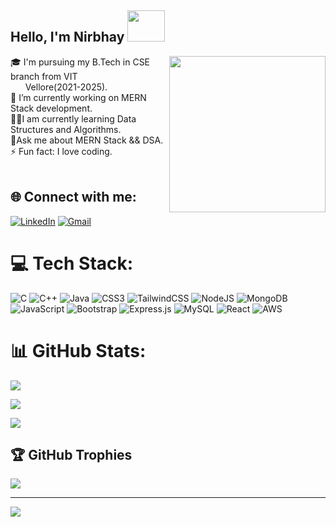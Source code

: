 ## Hello, I'm Nirbhay <img src="https://c.tenor.com/nebZyl8oN7IAAAAi/wave-hello.gif" width="60" height="50" />
<img src="https://camo.githubusercontent.com/cae12fddd9d6982901d82580bdf321d81fb299141098ca1c2d4891870827bf17/68747470733a2f2f6d69726f2e6d656469756d2e636f6d2f6d61782f313336302f302a37513379765349765f7430696f4a2d5a2e676966" align ="right" width="250"  />
 🎓 I'm pursuing my B.Tech in CSE branch from VIT <br> &nbsp &nbsp &nbsp Vellore(2021-2025).<br>
 🔭 I’m currently working on MERN Stack development.<br>👨‍💻I am currently learning Data Structures and Algorithms.<br>💬Ask me about MERN Stack && DSA.<br>
 ⚡ Fun fact: I  love coding.<br><br>

## 🌐 Connect with me:
[![LinkedIn](https://img.shields.io/badge/linkedin-%230077B5.svg?style=for-the-badge&logo=linkedin&logoColor=white)](https://www.linkedin.com/in/nirbhay-tiwari-b09817219/)  [![Gmail](https://img.shields.io/badge/Gmail-D14836?style=for-the-badge&logo=gmail&logoColor=white)](mailto:mnirbhaytiwari990@gmail.com)  
# 💻 Tech Stack:

![C](https://img.shields.io/badge/c-%2300599C.svg?style=for-the-badge&logo=c&logoColor=white)
 ![C++](https://img.shields.io/badge/C++-00599C?style=for-the-badge&logo=C%2B%2B&logoColor=white)
 ![Java](https://img.shields.io/badge/java-%23ED8B00.svg?style=for-the-badge&logo=java&logoColor=white) ![CSS3](https://img.shields.io/badge/css-%231572B6.svg?style=for-the-badge&logo=css3&logoColor=white)
 ![TailwindCSS](https://img.shields.io/badge/tailwindcss-%2338B2AC.svg?style=for-the-badge&logo=tailwind-css&logoColor=white)
 ![NodeJS](https://img.shields.io/badge/node.js-6DA55F?style=for-the-badge&logo=node.js&logoColor=white) ![MongoDB](https://img.shields.io/badge/MongoDB-%234ea94b.svg?style=for-the-badge&logo=mongodb&logoColor=white)![JavaScript](https://img.shields.io/badge/javascript-%23323330.svg?style=for-the-badge&logo=javascript&logoColor=%23F7DF1E) ![Bootstrap](https://img.shields.io/badge/bootstrap-%23563D7C.svg?style=for-the-badge&logo=bootstrap&logoColor=white) ![Express.js](https://img.shields.io/badge/express.js-%23404d59.svg?style=for-the-badge&logo=express&logoColor=%2361DAFB) ![MySQL](https://img.shields.io/badge/mysql-%2300f.svg?style=for-the-badge&logo=mysql&logoColor=white) ![React](https://img.shields.io/badge/react-%2320232a.svg?style=for-the-badge&logo=react&logoColor=%2361DAFB)
 ![AWS](https://img.shields.io/badge/AWS-%23FF9900.svg?style=for-the-badge&logo=amazon-aws&logoColor=white)

# 📊 GitHub Stats:

![](https://github-readme-stats.vercel.app/api?username=nirbhay-279&theme=dark&hide_border=false)


![](https://github-readme-streak-stats.herokuapp.com/?user=Nirbhay-279&theme=dark&hide_border=false)

![](https://github-readme-stats.vercel.app/api/top-langs?username=nirbhay-279&theme=dark&hide_border=false&show_icons=true&locale=en&layout=compact)
## 🏆 GitHub Trophies
![](https://github-profile-trophy.vercel.app/?username=nirbhay_279&theme=gitdimmed&no-frame=false&no-bg=true&margin-w=4)


---
[![](https://komarev.com/ghpvc/?username=nirbhay-279&label=Profile%20views&color=0e75b6&style=flat)](https://visitcount.itsvg.in)
